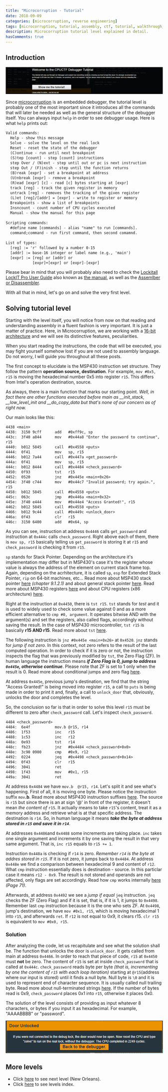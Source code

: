 ```yaml
---
title: "Microcorruption - Tutorial"
date: 2018-09-09
categories: [microcorruption, reverse engineering]
tags: [microcorruption, tutorial, assembly, ctf, tutorial, walkthrough, debug]
description: Microcorruption tutorial level explained in detail.
hasComments: true
---
```

## Introduction
![microcorruption](/images/microcorruption-tutorial.png)

Since [microcorruption](https://microcorruption.com) is an embedded debugger, the tutorial level is probably one of the most important since it introduces all the commands that will later be needed as well as the general structure of the debugger itself. You can always input `help` in order to see debugger usage. Here is what `help` prints out:
```
Valid commands:
  Help - show this message
  Solve - solve the level on the real lock
  Reset - reset the state of the debugger
  (C)ontinue - run until next breakpoint
  (S)tep [count] - step [count] instructions
  step Over / (N)ext - step until out or pc is next instruction
  step Out / (F)inish - step until the function returns
  (B)reak [expr] - set a breakpoint at address
  (U)nbreak [expr] - remove a breakpoint
  (R)ead [expr] [c] - read [c] bytes starting at [expr]
  track [reg] - track the given register in memory
  untrack [reg] - removes the tracking of the given register
  (L)et [reg]/[addr] = [expr] - write to register or memory
  Breakpoints - show a list of breakpoints
  Insncount - count number of CPU cycles executed
  Manual - show the manual for this page

Scripting commands:
  #define name [commands] - alias "name" to run [commands].
  command;command - run first command, then second comamnd.

List of types:
  [reg] := 'r' followed by a number 0-15
  [addr] := base-16 integer or label name (e.g., 'main')
  [expr] := [reg] or [addr] or
            [expr]+[expr] or [expr]-[expr]
```
Please bear in mind that you will probably also need to check the [Lockitall LockIT Pro User Guide](https://microcorruption.com/manual.pdf) also known as <u>the manual</u>, as well as the [Assemlber or Disassembler](https://microcorruption.com/assembler). 

With all that in mind, let's go on and solve the very first level.
## Solving tutorial level

Starting with the level itself, you will notice from now on that reading and understanding assembly in a fluent fashion is very important. It is just a matter of practice. Here, in Microcorruption, we are working with a [16-bit architecture](https://en.wikipedia.org/wiki/16-bit#16-bit_architecture) and we will see its distinctive features, peculiarities. 

When you start reading the instructions, the code that will be executed, you may fight yourself somehow lost if you are not used to assembly language. Do not worry, I will guide you throughout all these posts. 

The first concept to elucidate is the MSP430 instruction set structure. They follow the pattern **<red>operation</red> <yellow>source</yellow>, <purple>destination</purple>**. For example, `mov #0x5, r15` is moving the hexadecimal number 0x5 into register `r15`. This differs from Intel's operation destination, source.

As always, there is a <blue>main</blue> function that marks our starting point. *Well, in fact there are other functions executed before main as __init_stack, __low_level_init and __do_copy_data but that's none of our concern as of right now.* 

Our main looks like this:

```
4438 <main>
4438:  3150 9cff      add	#0xff9c, sp
443c:  3f40 a844      mov	#0x44a8 "Enter the password to continue", r15
4440:  b012 5845      call	#0x4558 <puts>
4444:  0f41           mov	sp, r15
4446:  b012 7a44      call	#0x447a <get_password>
444a:  0f41           mov	sp, r15
444c:  b012 8444      call	#0x4484 <check_password>
4450:  0f93           tst	r15
4452:  0520           jnz	#0x445e <main+0x26>
4454:  3f40 c744      mov	#0x44c7 "Invalid password; try again.", r15
4458:  b012 5845      call	#0x4558 <puts>
445c:  063c           jmp	#0x446a <main+0x32>
445e:  3f40 e444      mov	#0x44e4 "Access Granted!", r15
4462:  b012 5845      call	#0x4558 <puts>
4466:  b012 9c44      call	#0x449c <unlock_door>
446a:  0f43           clr	r15
446c:  3150 6400      add	#0x64, sp
```
As you can see, instruction at address `0x4446` calls `get_password` and instruction at `0x444c` calls `check_password`. Right above each of them, there is `mov sp, r15` basically telling us `get_password` is storing it at `r15` and `check_password` is checking it from `r15`.

`sp` stands for <gold>Stack Pointer</gold>. Depending on the architecture it's implementation may differ but in MSP430's case it's the register whose value is always the address of the element on current stack frame top. Again, depending on the acrhitecture, it is called `sp`, `esp` for <gold>Extended Stack Pointer</gold>, `rip` on 64-bit machines, etc... Read more about MSP430 stack pointer [here](http://www.ti.com/sc/data/msp/databook/chp9.pdf) *(chapter 9.1.2.1)* and about general stack pointer [here](https://en.wikipedia.org/wiki/Stack_register). Read more about MSP430 registers [here](http://mspgcc.sourceforge.net/manual/x82.html) and about CPU registers (x86 architecture) [here](https://en.wikibooks.org/wiki/X86_Assembly/X86_Architecture).

Right at the instruction at `0x4450`, there is `tst r15`. `tst` stands for *test* and it is used to widely used to check some value against 0 and as a more efficient alternative to `cmp #0, argument`. It operates bitwise AND with the argument(s) and set the registers, also called flags, accordingly without saving the result. In the case of MSP430 microcontroller, `tst r15` is basically **r15 AND r15**. Read more about `tst` [here](https://stackoverflow.com/a/44749414).

The following instruction is `jnz #0x445e <main+0x26>` at `0x4520`. `jnz` stands for *jump if not zero*. In this context, not zero refers to the result of the last computed operation. In order to check if it is zero or not, the instruction inspects the flag that was previously modified by `tst`, the Zero Flag (ZF). In human language the instruction means ***if Zero Flag is 0, jump to address `0x445e`, otherwise continue***. Please note that ZF is set to 1 only when the result is 0. Read more about conditional jumps and zero flag [here](https://stackoverflow.com/a/14267642).

At address `0x445e`, previous jump's destination, we find that the string "Access Granted!" is being moved into register `r15`, a call to `puts` is being made in order to print it and, finally, a call to `unlock_door` that, obviously, unlocks the door and completes the level. 

So, the conclusion so far is that in order to solve this level `r15` must be different to zero after `check_password` call. Let's inspect `check_password`.

```
4484 <check_password>
4484:  6e4f           mov.b	@r15, r14
4486:  1f53           inc	r15
4488:  1c53           inc	r12
448a:  0e93           tst	r14
448c:  fb23           jnz	#0x4484 <check_password+0x0>
448e:  3c90 0900      cmp	#0x9, r12
4492:  0224           jeq	#0x4498 <check_password+0x14>
4494:  0f43           clr	r15
4496:  3041           ret
4498:  1f43           mov	#0x1, r15
449a:  3041           ret
```

At address `0x4484` we have `mov.b	@r15, r14`. Let's split it and see what's happening. First of all, it is moving one byte. Please notice the instruction suffix `mov`**<red>.b</red>**. Read more about MSP430 instruction suffixes [here](https://www.ti.com/sc/docs/products/micro/msp430/userguid/as_5.pdf). The <yellow>source</yellow> is `r15` but since there is an <blue>at sign '@'</blue> in front of the register, it doesn't mean *the content of* `r15`. It actually means to take `r15`'s content, treat it as a memory address and retrieve what is at that specific address. The <purple>destination</purple> is `r14`. So, in human language it means ***take the byte at address stored in `r15` and save it in `r14`***. 

At addresses `0x4486`and `0x4488` some increments are taking place. `inc` takes one single argument and increments it by one saving the result in that very same argument. That is, `inc r15` equals to `r15 += 1`. 

Instruction `0x448a` is checking if `r14` is zero. *Remember `r14` is the byte at addres stored in `r15`*. If it is not zero, it jumps back to `0x4484`. At address `0x448e` we find a comparison between hexadecimal 9 and content of `r12`. What `cmp` instruction essentially does is <purple>destination</purple> - <yellow>source</yellow>. In this particlar case it means `r12 - 0x9`. The result is not stored and operands are not affected, only flags are set accordingly. Read how `cmp` works internally [here](http://www.ti.com/lit/ug/slau144j/slau144j.pdf) *(Page 71)*. 

Afterwards, at address `0x4492` we see a *jump if equal* `jeq` instruction. `jeq` checks the ZF (Zero Flag) and if it is set, that is, if it is 1, it jumps to `0x4498`. Remember last `cmp` instruction because it is the one who sets ZF. At `0x4498`, jump's destination, we have `mov #0x1, r15`, which is moving hexadecimal 1 into `r15`, and afterwards `ret`. If `r12` is not equal to 0x9, it clears r15. `clr r15` is equivalent to `mov #0x0, r15`. 

### Solution

After analyzing the code, let us recapitulate and see what the solution shall be. The function that unlocks the door is `unlock_door`. It gets called from main at address `0x4466`. In order to reach that piece of code, `r15` at `0x4450` must **not** be zero. The content of `r15` is set at inside `check_password` that is called at `0x444c`. `check_password` reads byte per byte *(that is, incrementing by one the content of `r15` with each loop iteration)* starting at `@r15`(address where our input is stored) until it finds a null byte. Null byte is `\0` and it is used to represent end of character sequence. It is usually called null trailing byte. Read more about null-terminated strings [here](https://en.wikipedia.org/wiki/Null-terminated_string). If the number of bytes read is 0x9, `check_password` places 0x1 into `r15`, otherwise it places 0x0.

The <yellow>solution</yellow> of the level consists of providing as input whatever 8 characters, or bytes if you input it as hexadecimal. For example, "AAAABBBB" or "password".

<p align="center">
<img src="/images/microcorruption-tutorial-solved.png">
</p>

## More levels
* Click [here](/microcorruption/new-orleans) to see next level (New Orleans).
* Click [here](/microcorruption) to see levels index. 





